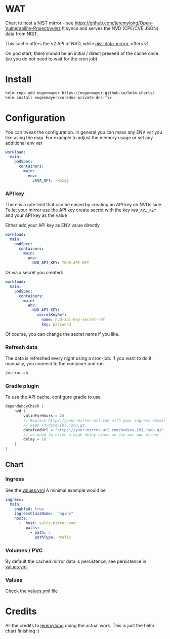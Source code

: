 # WAT

Chart to host a NIST mirror - see https://github.com/jeremylong/Open-Vulnerability-Project/vulnz
It syncs and serves the NVD (CPE/CVE JSON) data from NIST.

This cache offers the v2 API of NVD, while [nist-data-mirror](../nist-data-mirror), offers v1.

On pod start, there should be an initial / direct preseed of the cache once (so you do not need to wait for the cron job)

# Install

```bash
helm repo add eugenmayer https://eugenmayer.github.io/helm-charts/
helm install eugenmayer/coredns-private-dns-fix
```

# Configuration
You can tweak the configuration. In general you can mass any ENV var you like using the map.
For example to adjust the memory usage or set any additional env var

```yaml
workload:
  main:
    podSpec:
      containers:
        main:
          env:
            JAVA_OPT: -Xmx2g
```

### API key

There is a rate limit that can be eased by creating an API key on NVDs side. To let your mirror use the API key create secret
with the key `NVD_API_KEY` and your API key as the value

Either add your API key as ENV value directly
```yaml
workload:
  main:
    podSpec:
      containers:
        main:
          env:
            NVD_API_KEY: YOUR-API-KEY
```

Or via a secret you created:

```yaml
workload:
  main:
    podSpec:
      containers:
        main:
          env:
            NVD_API_KEY:
              secretKeyRef:
                name: nvd-api-key-secret-ref
                key: password
```

Of course, you can change the secret name if you like.

### Refresh data

The data is refreshed every night using a cron-job. If you want to do it manually, you connect to the container and run

```bash
/mirror.sh
```

### Gradle plugin

To use the API cache, configure gradle to use

```groovy
dependencyCheck {
    nvd {
        validForHours = 24
        // Replace https://your-mirror-url.com with your ingress domain / schema
        // keep /nvdcve-{0}.json.gz
        datafeedUrl = "https://your-mirror-url.com/nvdcve-{0}.json.gz"
        // no need to drive a high delay since we use our own mirror
        delay = 10
    }
}
```
## Chart

### Ingress

See the [values.yml](values.yaml) 
A minimal example would be
```yaml
ingress:
  main:
    enabled: true
    ingressClassName:  "nginx"
    hosts:
      -  host: vulnz-mirror.com
         paths:
           - path: /
             pathType: Prefix
```

### Volumes / PVC

By default the cached mirror data is persistence, see persistence in [values.yml](values.yaml)

### Values

Check the [values.yml](values.yaml)  file

# Credits

All the credits to [jeremylong](https://github.com/jeremylong/Open-Vulnerability-Project/vulnz) doing the actual work.
This is just the helm chart finishing :)
